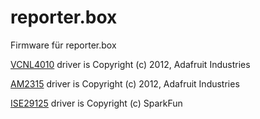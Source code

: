 # reporter.box
Firmware für reporter.box

[VCNL4010](https://github.com/adafruit/Adafruit_VCNL4010) driver is Copyright (c) 2012, Adafruit Industries

[AM2315](https://github.com/adafruit/Adafruit_AM2315) driver is Copyright (c) 2012, Adafruit Industries

[ISE29125](https://github.com/sparkfun/SparkFun_ISL29125_Breakout_Arduino_Library) driver is Copyright (c) SparkFun
